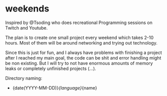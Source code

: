 # weekends
Inspired by @Tsoding who does recreational Programming sessions on Twitch and Youtube.

The plan is to create one small project every weekend which takes 2-10 hours. 
Most of them will be around networking and trying out technology.

Since this is just for fun, and I always have problems with finishing a project after
I reached my main goal, the code can be shit and error handling might be non existing. 
But I will try to not have enormous amounts of memory leaks or completely 
unfinished projects (...).

Directory naming:
- {date(YYYY-MM-DD)}_{language}_{name}
